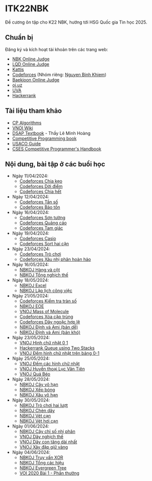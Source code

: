 # ITK22NBK

Đề cương ôn tập cho K22 NBK, hướng tới HSG Quốc gia Tin học 2025. 

## Chuẩn bị

Đăng ký và kích hoạt tài khoản trên các trang web:

- [NBK Online Judge](https://nbk.homes/)
- [LQD Online Judge](https://lqdoj.edu.vn/)
- [Kattis](https://open.kattis.com/)
- [Codeforces](https://codeforces.com/) (Nhóm riêng: [Nguyen Binh Khiem](https://codeforces.com/group/G0iFI97YZN/contests))
- [Baekjoon Online Judge](https://www.acmicpc.net/)
- [oj.uz](https://oj.uz/)
- [UVA](https://onlinejudge.org/)
- [Hackerrank](https://hackerrank.com/)

## Tài liệu tham khảo

- [CP Algorithms](https://cp-algorithms.com/index.html)
- [VNOI Wiki](https://vnoi.info/wiki/Home)
- [DSAP Textbook](http://c3giongrieng.edu.vn/images/images_logo/f_174.pdf) - Thầy Lê Minh Hoàng
- [Competitive Programming book](https://cpbook.net/)
- [USACO Guide](https://usaco.guide/dashboard/)
- [CSES Competitive Programmer's Handbook](https://cses.fi/book/book.pdf)

## Nội dung, bài tập ở các buổi học

- Ngày 11/04/2024:
  - [Codeforces Chia kẹo](https://codeforces.com/group/G0iFI97YZN/contest/517017/problem/A)
  - [Codeforces Dời điểm](https://codeforces.com/group/G0iFI97YZN/contest/517017/problem/B)
  - [Codeforces Chia hết](https://codeforces.com/group/G0iFI97YZN/contest/517017/problem/C)
- Ngày 12/04/2024:
  - [Codeforces Tần số](https://codeforces.com/group/G0iFI97YZN/contest/517412/problem/A)
  - [Codeforces Bảo tồn](https://codeforces.com/group/G0iFI97YZN/contest/517412/problem/B)
- Ngày 16/04/2024:
  - [Codeforces Sơn tường](https://codeforces.com/group/G0iFI97YZN/contest/518180/problem/A)
  - [Codeforces Quảng cáo](https://codeforces.com/group/G0iFI97YZN/contest/518180/problem/B)
  - [Codeforces Tam giác](https://codeforces.com/group/G0iFI97YZN/contest/518180/problem/C)
- Ngày 19/04/2024:
  - [Codeforces Casio](https://codeforces.com/group/G0iFI97YZN/contest/518472/problem/A)
  - [Codeforces Sort hai cận](https://codeforces.com/group/G0iFI97YZN/contest/518472/problem/B)
- Ngày 23/04/2024:
  - [Codeforces Trò chơi](https://codeforces.com/group/G0iFI97YZN/contest/519012/problem/A)
  - [Codeforces Xâu nhị phân hoàn hảo](https://codeforces.com/group/G0iFI97YZN/contest/519012/problem/B)
- Ngày 16/05/2024:
  - [NBKOJ Hàng và cột](https://nbk.homes/problem/cwdswaprc)
  - [NBKOJ Tổng nghịch thế](https://nbk.homes/problem/cwdpermuinv)
- Ngày 18/05/2024:
  - [NBKOJ Excel](https://nbk.homes/problem/mttnexcel)
  - [NBKOJ Lập lịch công việc](https://nbk.homes/problem/cwdmachine)
- Ngày 21/05/2024:
  - [Codeforces Kiểm tra tràn số](https://codeforces.com/group/G0iFI97YZN/contest/525202/problem/A)
  - [NBKOJ EOE](https://nbk.homes/problem/cwdeoe)
  - [VNOJ Mass of Molecule](https://oj.vnoi.info/problem/mmass)
  - [Codeforces Xóa cặp trùng](https://codeforces.com/group/G0iFI97YZN/contest/525202/problem/B)
  - [Codeforces Dãy ngoặc hợp lệ](https://codeforces.com/group/G0iFI97YZN/contest/525202/problem/C)
  - [NBKOJ Định và Ami (bản dễ)](https://nbk.homes/problem/dapchaue)
  - [NBKOJ Định và Ami (bản khó)](https://nbk.homes/problem/dapchauh)
- Ngày 23/05/2024:
  - [VNOJ Hình chữ nhật 0 1](https://oj.vnoi.info/problem/qbrect)
  - [Hackerrank Queue using Two Stacks](https://www.hackerrank.com/challenges/queue-using-two-stacks/problem)
  - [VNOJ Đếm hình chữ nhật trên bảng 0-1](https://oj.vnoi.info/problem/crec01)
- Ngày 25/05/2024:
  - [VNOJ Đếm các hình chữ nhật](https://oj.vnoi.info/problem/crect)
  - [VNOJ Huyền thoại Lục Vân Tiên](https://oj.vnoi.info/problem/mink)
  - [VNOJ Quá Béo](https://oj.vnoi.info/problem/vmquabeo)
- Ngày 28/05/2024:
  - [NBKOJ Cây vô hạn](https://nbk.homes/problem/inftree)
  - [NBKOJ Xếp bóng](https://nbk.homes/problem/infball)
  - [NBKOJ Xâu vô hạn](https://nbk.homes/problem/infstr)
- Ngày 30/05/2024:
  - [NBKOJ Trò chơi hai lượt](https://nbk.homes/problem/cwdpgame)
  - [NBKOJ Chèn dãy](https://nbk.homes/problem/cwdlink)
  - [NBKOJ Vét cạn](https://nbk.homes/problem/cwdxorpair)
  - [NBKOJ Vét hơi cạn](https://nbk.homes/problem/cwdbfs)
- Ngày 01/06/2024:
  - [NBKOJ Cây chỉ số nhị phân](https://nbk.homes/problem/cwdfenwick)
  - [VNOJ Dãy nghịch thế](https://oj.vnoi.info/problem/nkinv)
  - [VNOJ Dãy con tăng dài nhất](https://oj.vnoi.info/problem/lis)
  - [VNOJ Xây đập giữ vàng](https://oj.vnoi.info/problem/bgmine)
- Ngày 04/06/2024:
  - [NBKOJ Truy vấn XOR](https://nbk.homes/problem/cwdxorq)
  - [NBKOJ Tổng các hiệu](https://nbk.homes/problem/cwdsumdiff)
  - [NBKOJ Evergreen Tree](https://nbk.homes/problem/cwdsubset)
  - [VOI 2020 Bài 1 - Phần thưởng](https://oj.vnoi.info/problem/voi20_bonus)
